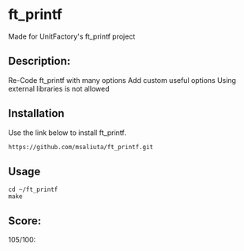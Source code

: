 # ft_printf

Made for UnitFactory's ft_printf project

## Description:
Re-Code ft_printf with many options
Add custom useful options
Using external libraries is not allowed

## Installation

Use the link below to install ft_printf.

```bash
https://github.com/msaliuta/ft_printf.git
```

## Usage

 ```
 cd ~/ft_printf
 make
 ```
 
## Score:
105/100:
